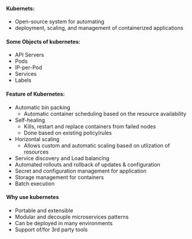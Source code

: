 #### Kubernets:
+ Open-source system for automating
+ deployment, scaling, and management of containerized applications

#### Some Objects of kubernetes:
+ API Servers
+ Pods
+ IP-per-Pod
+ Services
+ Labels

#### Feature of Kubernetes:
+ Automatic bin packing
  + Automatic container scheduling based on the resource availability
+ Self-healing
  + Kills, restart and replace containers from failed nodes
  + Done based on existing policy/rules
+ Horizontal scaling
  + Allows custom and automatic scaling based on utlization of resources
+ Service discovery and Load balancing
+ Automated rollouts and rollback of updates & configuration
+ Secret and configuration management for application
+ Storage management for containers
+ Batch execution


#### Why use kubernetes
+ Portable and extensible
+ Modular and decouple microservices patterns
+ Can be deployed in many environments
+ Support of/for 3rd party tools
  